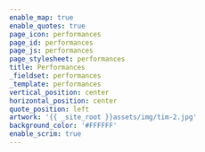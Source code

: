 ```yaml
---
enable_map: true
enable_quotes: true
page_icon: performances
page_id: performances
page_js: performances
page_stylesheet: performances
title: Performances
_fieldset: performances
_template: performances
vertical_position: center
horizontal_position: center
quote_position: left
artwork: '{{ _site_root }}assets/img/tim-2.jpg'
background_color: '#FFFFFF'
enable_scrim: true
---
```












